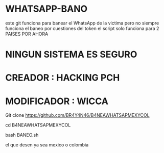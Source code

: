 # WHATSAPP-BANO
este git funciona para banear el WhatsApp de la victima 
pero no siempre funciona el baneo por cuestiones del token 
el script solo funciona para 2 PAISES POR AHORA
# NINGUN SISTEMA ES SEGURO
# CREADOR : HACKING PCH
# MODIFICADOR : WICCA


Git clone https://github.com/BR4Y4N46/B4NEAWHATSAPMEXYCOL

cd B4NEAWHATSAPMEXYCOL

bash BANEO.sh

el que desen ya sea mexico o colombia



